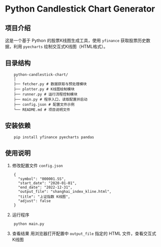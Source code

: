 # Python Candlestick Chart Generator

## 项目介绍
这是一个基于 Python 的股票K线图生成工具，使用 `yfinance` 获取股票历史数据，利用 `pyecharts` 绘制交互式K线图（HTML格式）。
## 目录结构
```
    python-candlestick-chart/
    │
    ├── fetcher.py # 数据获取与预处理模块
    ├── plotter.py # K线图绘制模块
    ├── runner.py # 运行流程控制模块
    ├── main.py # 程序入口，读取配置并启动
    ├── config.json # 配置文件示例
    └── README.md # 项目说明文件
```
## 安装依赖
```
    pip install yfinance pyecharts pandas
```
## 使用说明
1. 修改配置文件 `config.json`
```
    {
      "symbol": "000001.SS",
      "start_date": "2020-01-01",
      "end_date": "2022-12-31",
      "output_file": "shanghai_index_kline.html",
      "title": "上证指数 K线图",
      "adjust": false
    }
```
2. 运行程序
```
    python main.py
```
3. 查看结果
用浏览器打开配置中 `output_file` 指定的 HTML 文件，查看交互式K线图

